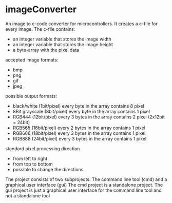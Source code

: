 # imageConverter
An image to c-code converter for microcontrollers.
It creates a c-file for every image.
The c-file contains:
- an integer variable that stores the image width
- an integer variable that stores the image height
- a byte-array with the pixel data

accepted image formats:
- bmp
- png
- gif
- jpeg

possible output formats:
- black/white (1bit/pixel)
  every byte in the array contains 8 pixel
- 8Bit grayscale (8bit/pixel)
  every byte in the array contains 1 pixel
- RGB444 (12bit/pixel)
  every 3 bytes in the array contains 2 pixel (2x12bit = 24bit)
- RGB565 (16bit/pixel)
  every 2 bytes in the array contains 1 pixel
- RGB666 (18bit/pixel)
  every 3 bytes in the array contains 1 pixel
- RGB888 (24bit/pixel)
  every 3 bytes in the array contains 1 pixel

standard pixel processing direction
- from left to right
- from top to bottom
- possible to change the directions

The project consists of two subprojects. The command line tool (cmd) and a graphical user interface (gui)
The cmd project is a standalone project.
The gui project is just a graphical user interface for the command line tool and not a standalone tool
